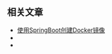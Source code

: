 ## 相关文章

 - [使用SpringBoot创建Docker镜像](docs/%E4%BD%BF%E7%94%A8SpringBoot%E5%88%9B%E5%BB%BADocker%E9%95%9C%E5%83%8F.md)
 - []()
 - []()